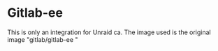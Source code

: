 # Gitlab-ee

This is only an integration for Unraid ca.
The image used is the original image "gitlab/gitlab-ee "
